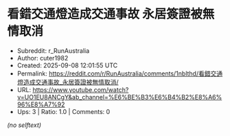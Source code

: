 # 看錯交通燈造成交通事故 永居簽證被無情取消

- Subreddit: r_RunAustralia
- Author: cuter1982
- Created: 2025-09-08 12:01:55 UTC
- Permalink: https://reddit.com/r/RunAustralia/comments/1nblthd/看錯交通燈造成交通事故_永居簽證被無情取消/
- URL: https://www.youtube.com/watch?v=UO1EU8ANCgY&ab_channel=%E6%BE%B3%E6%B4%B2%E8%A6%96%E8%A7%92
- Ups: 3 | Ratio: 1.0 | Comments: 0

_(no selftext)_
